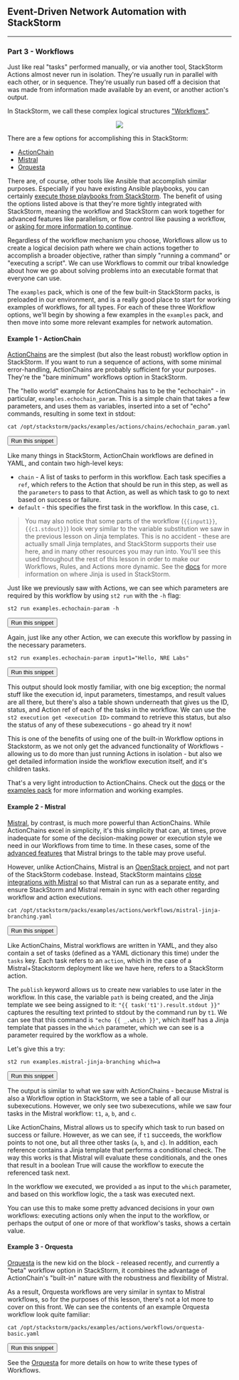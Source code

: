 ## Event-Driven Network Automation with StackStorm

---

### Part 3 - Workflows

Just like real "tasks" performed manually, or via another tool, StackStorm Actions almost never run in isolation. They're usually run in parallel with each other, or in sequence. They're usually run based off a decision that was made from information made available by an event, or another action's output.

In StackStorm, we call these complex logical structures ["Workflows"](https://docs.stackstorm.com/workflows.html).

<div style="text-align:center;"><img src="https://raw.githubusercontent.com/nre-learning/antidote/st2-lesson/lessons/lesson-15/workflows.png"></div>

There are a few options for accomplishing this in StackStorm:

- [ActionChain](https://docs.stackstorm.com/actionchain.html)
- [Mistral](https://docs.stackstorm.com/mistral.html)
- [Orquesta](https://docs.stackstorm.com/orquesta.html)

There are, of course, other tools like Ansible that accomplish similar purposes. Especially if you have existing Ansible playbooks, you can certainly [execute those playbooks from StackStorm](https://github.com/StackStorm-Exchange/stackstorm-ansible). The benefit of using the options listed above is that they're more tightly integrated with StackStorm, meaning the workflow and StackStorm can work together for advanced features like parallelism, or flow control like pausing a workflow, or [asking for more information to continue](https://docs.stackstorm.com/inquiries.html).

Regardless of the workflow mechanism you choose, Workflows allow us to create a logical decision path where we chain actions together to accomplish a broader objective, rather than simply "running a command" or "executing a script". We can use Workflows to commit our tribal knowledge about how we go about solving problems into an executable format that everyone can use.

The `examples` pack, which is one of the few built-in StackStorm packs, is preloaded in our environment, and is a really good place to start for working examples of workflows, for all types. For each of these three Workflow options, we'll begin by showing a few examples in the `examples` pack, and then move into some more relevant examples for network automation.

#### Example 1 - ActionChain

[ActionChains](https://docs.stackstorm.com/actionchain.html) are the simplest (but also the least robust) workflow option in StackStorm. If you want to run a sequence of actions, with some minimal error-handling, ActionChains are probably sufficient for your purposes. They're the "bare minimum" workflows option in StackStorm.

The "hello world" example for ActionChains has to be the "echochain" - in particular, `examples.echochain_param`. This is a simple chain that takes a few parameters, and uses them as variables, inserted into a set of "echo" commands, resulting in some text in stdout:

```
cat /opt/stackstorm/packs/examples/actions/chains/echochain_param.yaml
```
<button type="button" class="btn btn-primary btn-sm" onclick="runSnippetInTab('st2', 0)">Run this snippet</button>

Like many things in StackStorm, ActionChain workflows are defined in YAML, and contain two high-level keys:

- `chain` - A list of tasks to perform in this workflow. Each task specifies a `ref`, which refers to the Action that should be run in this step, as well as the `parameters` to pass to that Action, as well as which task to go to next based on success or failure.
- `default` - this specifies the first task in the workflow. In this case, `c1`.

> You may also notice that some parts of the workflow (`{{input1}}`, `{{c1.stdout}}`) look very similar to the variable substitution we saw in the previous lesson on Jinja templates. This is no accident - these are actually small Jinja templates, and StackStorm supports their use here, and in many other resources you may run into. You'll see this used throughout the rest of this lesson in order to make our Workflows, Rules, and Actions more dynamic. See the [docs](https://docs.stackstorm.com/reference/jinja.html) for more information on where Jinja is used in StackStorm.

Just like we previously saw with Actions, we can see which parameters are required by this workflow by using `st2 run` with the `-h` flag:

```
st2 run examples.echochain-param -h
```
<button type="button" class="btn btn-primary btn-sm" onclick="runSnippetInTab('st2', 1)">Run this snippet</button>

Again, just like any other Action, we can execute this workflow by passing in the necessary parameters.

```
st2 run examples.echochain-param input1="Hello, NRE Labs"
```
<button type="button" class="btn btn-primary btn-sm" onclick="runSnippetInTab('st2', 2)">Run this snippet</button>

This output should look mostly familiar, with one big exception; the normal stuff like the execution id, input parameters,
timestamps, and result values are all there, but there's also a table shown underneath that gives us the ID, status, and
Action ref of each of the tasks in the workflow. We can use the `st2 execution get <execution ID>` command to retrieve this
status, but also the status of any of these subexecutions - go ahead try it now!

This is one of the benefits of using one of the built-in Workflow options in Stackstorm, as we not only get the advanced functionality of Workflows - allowing
us to do more than just running Actions in isolation - but also we get detailed information inside the workflow execution itself, and it's children tasks.

That's a very light introduction to ActionChains. Check out the [docs](https://docs.stackstorm.com/actionchain.html) or
the [examples pack](https://github.com/StackStorm/st2/tree/master/contrib/examples/actions/chains) for more information and working examples.

#### Example 2 - Mistral

[Mistral](https://docs.stackstorm.com/mistral.html), by contrast, is much more powerful than ActionChains. While ActionChains excel
in simplicity, it's this simplicity that can, at times, prove inadequate for some of the decision-making power or execution style we need
in our Workflows from time to time. In these cases, some of the [advanced features](https://docs.openstack.org/mistral/latest/main_features.html)
that Mistral brings to the table may prove useful.

However, unlike ActionChains, Mistral is an [OpenStack project](https://docs.openstack.org/mistral/latest/), and not part of the StackStorm codebase. Instead,
StackStorm maintains [close integrations with Mistral](https://github.com/StackStorm/st2mistral) so that Mistral can run as a separate entity,
and ensure StackStorm and Mistral remain in sync with each other regarding workflow and action executions.

```
cat /opt/stackstorm/packs/examples/actions/workflows/mistral-jinja-branching.yaml
```
<button type="button" class="btn btn-primary btn-sm" onclick="runSnippetInTab('st2', 3)">Run this snippet</button>

Like ActionChains, Mistral workflows are written in YAML, and they also contain a set of tasks (defined as a YAML dictionary this time) under the `tasks` key.
Each task refers to an `action`, which in the case of a Mistral+Stackstorm deployment like we have here, refers to a StackStorm action.

The `publish` keyword allows us to create new variables to use later in the workflow. In this case, the variable `path` is being created, and the Jinja template we see being assigned to it: `"{{ task('t1').result.stdout }}"` captures the resulting text printed to stdout by the command run by `t1`. We can see that this command is `"echo {{ _.which }}"`, which itself has a Jinja template that passes in the `which` parameter, which we can see is a parameter required by the workflow as a whole.

Let's give this a try:

```
st2 run examples.mistral-jinja-branching which=a
```
<button type="button" class="btn btn-primary btn-sm" onclick="runSnippetInTab('st2', 4)">Run this snippet</button>

The output is similar to what we saw with ActionChains - because Mistral is also a Workflow option in StackStorm, we see a table of all our subexecutions. However, we
only see two subexecutions, while we saw four tasks in the Mistral workflow: `t1`, `a`, `b`, and `c`.

Like ActionChains, Mistral allows us to specify which task to run based on success or failure. However, as we can see, if `t1` succeeds, the workflow
points to not one, but all three other tasks (`a`, `b`, and `c`). In addition, each reference contains a Jinja template that performs a conditional check.
The way this works is that Mistral will evaluate these conditionals, and the ones that result in a boolean True will cause the workflow to execute the referenced task next.

In the workflow we executed, we provided `a` as input to the `which` parameter, and based on this workflow logic, the `a` task was executed next.

You can use this to make some pretty advanced decisions in your own workflows: executing actions only when the input to the workflow,
or perhaps the output of one or more of that workflow's tasks, shows a certain value.

#### Example 3 - Orquesta

[Orquesta](https://docs.stackstorm.com/orquesta.html) is the new kid on the block - released recently, and currently a "beta" workflow
option in StackStorm, it combines the advantage of ActionChain's "built-in" nature with the robustness and flexibility of Mistral.

As a result, Orquesta workflows are very similar in syntax to Mistral workflows, so for the purposes of this lesson, there's not a lot more to cover on this front. We can see the contents of an example Orquesta workflow look quite familiar:

```
cat /opt/stackstorm/packs/examples/actions/workflows/orquesta-basic.yaml
```
<button type="button" class="btn btn-primary btn-sm" onclick="runSnippetInTab('st2', 5)">Run this snippet</button>

See the [Orquesta](https://docs.stackstorm.com/orquesta.html) for more details on how to write these types of Workflows.
